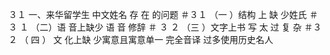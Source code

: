  ３１ 一、来华留学生 中文姓名 存 在 的问题 
＃３１ （一 ）结构 上 缺 少姓氏 
＃ ３ １ （二）语 音上缺少 语 音 修辞 
＃ ３ ２ （三 ）文字上书 写 太 过 复 杂 
＃３２ （ 四 ） 文 化上缺 少寓意且寓意单一
完全音译
过多使用历史名人

